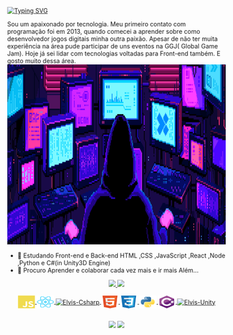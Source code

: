 [![Typing SVG](https://readme-typing-svg.demolab.com?font=Bebas+Neue&size=36&pause=1000&color=1F72F7&center=true&vCenter=true&width=500&lines=Ol%C3%A1!+Me+chamo+Elvis;Mas+n%C3%A3o+o+Presley)](https://git.io/typing-svg)


Sou um apaixonado por tecnologia.
Meu primeiro contato com programação foi em 2013, quando comecei a aprender sobre como desenvolvedor jogos digitais minha outra paixão.
Apesar de não ter muita experiência na área pude participar de uns eventos na GGJ( Global Game Jam).
Hoje já sei lidar com tecnologias voltadas para Front-end também. E gosto muito dessa área.
<img height="416px" src="./proggif.gif"/>

- 🌱 Estudando Front-end e Back-end HTML ,CSS ,JavaScript ,React ,Node ,Python e C#(in Unity3D Engine)
- 💞️ Procuro Aprender e colaborar cada vez mais e ir mais Além...

<div align="center">
  <a href="https://github.com/ElvisNascimento">
  
  <img height="160px" src="https://github-readme-stats.vercel.app/api?username=ElvisNascimento&show_icons=true&theme=dark"/>
  
  <img height="160px" src="https://github-readme-stats.vercel.app/api/top-langs/?username=ElvisNascimento&layout=compact&langs_count=10&theme=dark"/>
</div>
<div align="center" style="display: inline_block"><br>
  <img align="center" alt="Elvis-Js" height="30" width="40" src="https://raw.githubusercontent.com/devicons/devicon/master/icons/javascript/javascript-plain.svg">
  <img align="center" alt="Elvis-React" height="30" width="40" src="https://raw.githubusercontent.com/devicons/devicon/master/icons/react/react-original.svg">
  <img align="center" alt="Elvis-Csharp" height="30" width="40" src="https://cdn.jsdelivr.net/gh/devicons/devicon/icons/nodejs/nodejs-original.svg">
  <img align="center" alt="Elvis-HTML" height="30" width="40" src="https://raw.githubusercontent.com/devicons/devicon/master/icons/html5/html5-original.svg">
  <img align="center" alt="Elvis-CSS" height="30" width="40" src="https://raw.githubusercontent.com/devicons/devicon/master/icons/css3/css3-original.svg">
  <img align="center" alt="Elvis-Python" height="30" width="40" src="https://raw.githubusercontent.com/devicons/devicon/master/icons/python/python-original.svg">
  <img align="center" alt="Elvis-Csharp" height="30" width="40" src="https://raw.githubusercontent.com/devicons/devicon/master/icons/csharp/csharp-original.svg">
  <img align="center" alt="Elvis-Unity" height="30" width="40" src="https://cdn.jsdelivr.net/gh/devicons/devicon/icons/unity/unity-original.svg" />
</div>

##

 <div align="center">
 <a href="https://www.linkedin.com/in/elvis-nascimento-dev/" target="_blank"><img src="https://img.shields.io/badge/-LinkedIn-%230077B5?style=for-the-badge&logo=linkedin&logoColor=white" target="_blank"></a>
 <a href="https://www.instagram.com/elvisnascimento.dev/" target="_blank"><img src="https://img.shields.io/badge/-Instagram-%23E4405F?style=for-the-badge&logo=instagram&logoColor=white" target="_blank"></a>
  
</div>

<!---
ElvisNascimento/ElvisNascimento is a ✨ special ✨ repository because its `README.md` (this file) appears on your GitHub profile.
You can click the Preview link to take a look at your changes.
--->

